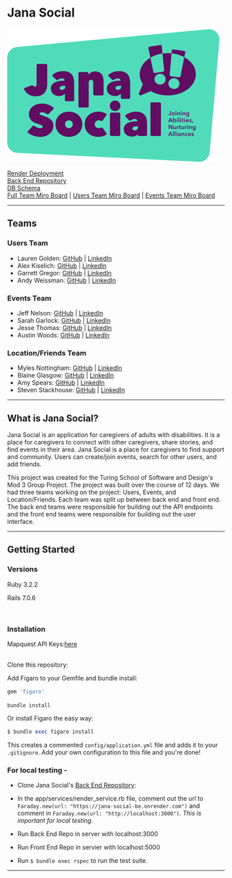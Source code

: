 <h1> Jana Social </h1>

![Jana Social Logo](app/assets/images/janasocial.png)

[Render Deployment](https://jana-social-fe.onrender.com) <br>
[Back End Repository](https://github.com/jana-social/jana_social) <br>
[DB Schema](https://erd.dbdesigner.net/designer/schema/1690390259-jana_social) <br>
[Full Team Miro Board](https://miro.com/app/board/uXjVMz_g040=/) |
[Users Team Miro Board](https://miro.com/app/board/uXjVMz5BkDM=/) |
[Events Team Miro Board](https://miro.com/app/board/uXjVMz4nZmc=/)

<hr>


<h2> Teams </h2>

<h3> Users Team </h3>

 - Lauren Golden: [GitHub](https://github.com/goldenll) | [LinkedIn](https://www.linkedin.com/in/goldenll/)
 - Alex Kiselich: [GitHub](https://github.com/AlexKiselich) | [LinkedIn](https://www.linkedin.com/in/alexanderkiselich/)
 - Garrett Gregor: [GitHub](https://github.com/garrettgregor) | [LinkedIn](https://www.linkedin.com/in/garrett-gregor/)
 - Andy Weissman: [GitHub](https://github.com/andyweissman6) | [LinkedIn](https://www.linkedin.com/in/andy-weissman/)

<h3> Events Team </h3>

 - Jeff Nelson: [GitHub](https://github.com/jpnelson85) | [LinkedIn](https://www.linkedin.com/in/jeff-nelson-307aba45/)
 - Sarah Garlock: [GitHub](https://github.com/sarahgarlock) | [LinkedIn](https://www.linkedin.com/in/sarah-garlock/)
 - Jesse Thomas: [GitHub](https://github.com/jgthomas-12) | [LinkedIn](https://www.linkedin.com/in/jesse-g-thomas/)
 - Austin Woods: [GitHub](https://github.com/boomclear) | [LinkedIn](https://www.linkedin.com/in/austin-woods-1830aa195/)

<h3> Location/Friends Team </h3>

 - Myles Nottingham: [GitHub](https://github.com/MylesNottingham) | [LinkedIn](https://www.linkedin.com/in/mylesnottingham/)
 - Blaine Glasgow: [GitHub](https://github.com/GlowMunch) | [LinkedIn](https://www.linkedin.com/in/blaine-glasgow-134a9017a/)
 - Amy Spears: [GitHub](https://github.com/Amspears007) | [LinkedIn](https://www.linkedin.com/in/amy-marie-spears-900997105/)
 - Steven Stackhouse: [GitHub](https://github.com/stackmm) | [LinkedIn](https://www.linkedin.com/in/steven-stackhouse/)

<hr>

<h2>What is Jana Social?</h2>

Jana Social is an application for caregivers of adults with disabilities. It is a place for caregivers to connect with other caregivers, share stories, and find events in their area. Jana Social is a place for caregivers to find support and community. Users can create/join events, search for other users, and add friends. 

This project was created for the Turing School of Software and Design's Mod 3 Group Project. The project was built over the course of 12 days. We had three teams working on the project: Users, Events, and Location/Friends. Each team was split up between back end and front end. The back end teams were responsible for building out the API endpoints and the front end teams were responsible for building out the user interface.
<hr>

<h2>Getting Started</h2>

<h3>Versions</h3>

Ruby 3.2.2

Rails 7.0.6

<br>
<h3>Installation</h3>

Mapquest API Keys:[here](https://developer.mapquest.com/)

<br>
Clone this repository:

Add Figaro to your Gemfile and bundle install:

```ruby
gem 'figaro'
```
`bundle install`

Or install Figaro the easy way:

```ruby
$ bundle exec figaro install
```

This creates a commented `config/application.yml` file and adds it to your `.gitignore`. Add your own configuration to this file and you're done!

<h3>For local testing -</h3>

- Clone Jana Social's [Back End Repository](https://github.com/jana-social/jana_social):

- In the app/services/render_service.rb file, comment out the url to `Faraday.new(url: "https://jana-social-be.onrender.com")` and comment in `Faraday.new(url: "http://localhost:3000")`. *This is important for local testing.*

- Run Back End Repo in server with localhost:3000

- Run Front End Repo in servier with localhost:5000

- Run `$ bundle exec rspec` to run the test suite.

<hr>


